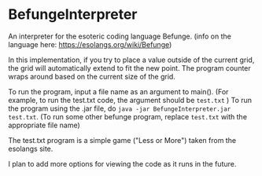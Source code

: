 # BefungeInterpreter
An interpreter for the esoteric coding language Befunge.
(info on the language here: https://esolangs.org/wiki/Befunge)

In this implementation, if you try to place a value outside of the current grid, the grid will automatically extend to fit the new point.  The program counter wraps around based on the current size of the grid. 

To run the program, input a file name as an argument to main(). (For example, to run the test.txt code, the argument should be `test.txt` )
To run the program using the .jar file, do `java -jar BefungeInterpreter.jar test.txt`. (To run some other befunge program, replace `test.txt` with the appropriate file name)

The test.txt program is a simple game  ("Less or More") taken from the esolangs site.

I plan to add more options for viewing the code as it runs in the future.